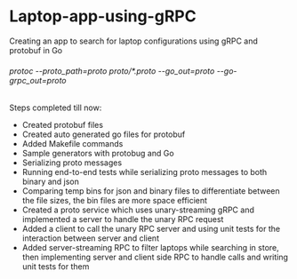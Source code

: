 # Laptop-app-using-gRPC
Creating an app to search for laptop configurations using gRPC and protobuf in Go

###### _protoc --proto_path=proto proto/*.proto --go_out=proto --go-grpc_out=proto_


Steps completed till now:
- Created protobuf files
- Created auto generated go files for protobuf
- Added Makefile commands
- Sample generators with protobug and Go
- Serializing proto messages
- Running end-to-end tests while serializing proto messages to both binary and json
- Comparing temp bins for json and binary files to differentiate between the file sizes, the bin files are more space efficient
- Created a proto service which uses unary-streaming gRPC and implemented a server to handle the unary RPC request
- Added a client to call the unary RPC server and using unit tests for the interaction between server and client
- Added server-streaming RPC to filter laptops while searching in store, then implementing server and client side RPC to handle calls and writing unit tests for them